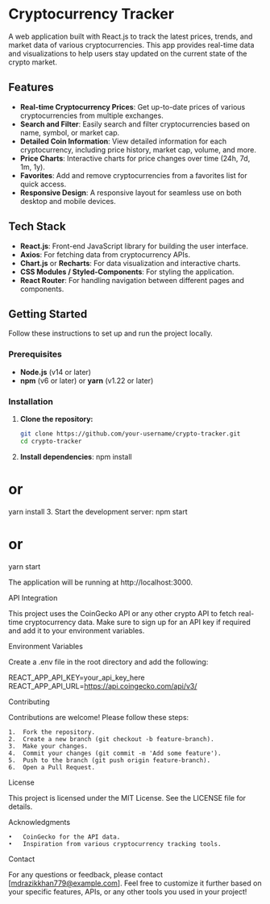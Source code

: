 # Cryptocurrency Tracker

A web application built with React.js to track the latest prices, trends, and market data of various cryptocurrencies. This app provides real-time data and visualizations to help users stay updated on the current state of the crypto market.

## Features

- **Real-time Cryptocurrency Prices**: Get up-to-date prices of various cryptocurrencies from multiple exchanges.
- **Search and Filter**: Easily search and filter cryptocurrencies based on name, symbol, or market cap.
- **Detailed Coin Information**: View detailed information for each cryptocurrency, including price history, market cap, volume, and more.
- **Price Charts**: Interactive charts for price changes over time (24h, 7d, 1m, 1y).
- **Favorites**: Add and remove cryptocurrencies from a favorites list for quick access.
- **Responsive Design**: A responsive layout for seamless use on both desktop and mobile devices.

## Tech Stack

- **React.js**: Front-end JavaScript library for building the user interface.
- **Axios**: For fetching data from cryptocurrency APIs.
- **Chart.js** or **Recharts**: For data visualization and interactive charts.
- **CSS Modules / Styled-Components**: For styling the application.
- **React Router**: For handling navigation between different pages and components.

## Getting Started

Follow these instructions to set up and run the project locally.

### Prerequisites

- **Node.js** (v14 or later)
- **npm** (v6 or later) or **yarn** (v1.22 or later)

### Installation

1. **Clone the repository:**

   ```bash
   git clone https://github.com/your-username/crypto-tracker.git
   cd crypto-tracker
2.	**Install dependencies**:
npm install
# or
yarn install
3.	Start the development server:
npm start
# or
yarn start


The application will be running at http://localhost:3000.

API Integration

This project uses the CoinGecko API or any other crypto API to fetch real-time cryptocurrency data. Make sure to sign up for an API key if required and add it to your environment variables.

Environment Variables

Create a .env file in the root directory and add the following:

REACT_APP_API_KEY=your_api_key_here
REACT_APP_API_URL=https://api.coingecko.com/api/v3/

Contributing

Contributions are welcome! Please follow these steps:

	1.	Fork the repository.
	2.	Create a new branch (git checkout -b feature-branch).
	3.	Make your changes.
	4.	Commit your changes (git commit -m 'Add some feature').
	5.	Push to the branch (git push origin feature-branch).
	6.	Open a Pull Request.

License

This project is licensed under the MIT License. See the LICENSE file for details.

Acknowledgments

	•	CoinGecko for the API data.
	•	Inspiration from various cryptocurrency tracking tools.

Contact

For any questions or feedback, please contact [mdrazikkhan779@example.com].
Feel free to customize it further based on your specific features, APIs, or any other tools you used in your project!


















